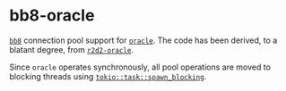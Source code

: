# bb8-oracle

[`bb8`](https://github.com/djc/bb8) connection pool support for [`oracle`](https://github.com/kubo/rust-oracle). The code has been derived, to a blatant degree, from [`r2d2-oracle`](https://github.com/rursprung/r2d2-oracle).

Since `oracle` operates synchronously, all pool operations are moved to blocking threads using [`tokio::task::spawn_blocking`](https://docs.rs/tokio/latest/tokio/task/fn.spawn_blocking.html).
